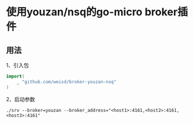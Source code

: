 # 使用youzan/nsq的go-micro broker插件

## 用法

1、引入包

```go
import(
    _ "github.com/weisd/broker-youzan-nsq"
)
```

2、启动参数

```shell
./srv --broker=youzan --broker_address="<host1>:4161,<host2>:4161,<host3>:4161"
```
